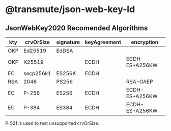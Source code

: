 # @transmute/json-web-key-ld

## JsonWebKey2020 Recomended Algorithms

| kty | crvOrSize | signature | keyAgreement | encryption     |
| --- | --------- | --------- | ------------ | -------------- |
| OKP | Ed25519   | EdDSA     |              |                |
| OKP | X25519    |           | ECDH         | ECDH-ES+A256KW |
| EC  | secp256k1 | ES256K    | ECDH         |                |
| RSA | 2048      | PS256     |              | RSA-OAEP       |
| EC  | P-256     | ES256     | ECDH         | ECDH-ES+A256KW |
| EC  | P-384     | ES384     | ECDH         | ECDH-ES+A256KW |

P-521 is used to test unsupported crvOrSize.
